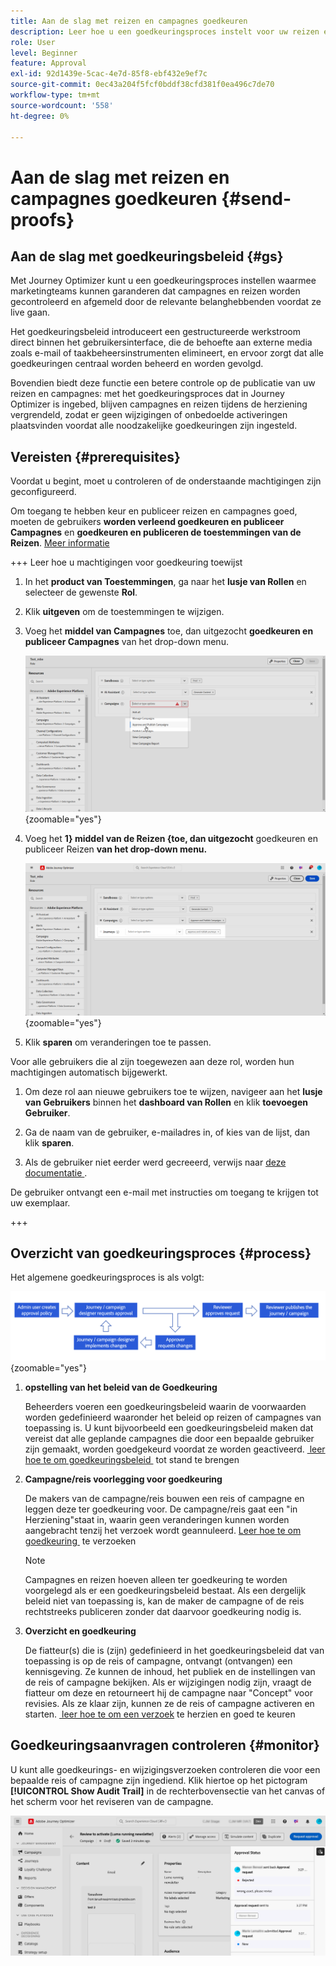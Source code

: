 ```yaml
---
title: Aan de slag met reizen en campagnes goedkeuren
description: Leer hoe u een goedkeuringsproces instelt voor uw reizen en campagnes.
role: User
level: Beginner
feature: Approval
exl-id: 92d1439e-5cac-4e7d-85f8-ebf432e9ef7c
source-git-commit: 0ec43a204f5fcf0bddf38cfd381f0ea496c7de70
workflow-type: tm+mt
source-wordcount: '558'
ht-degree: 0%

---
```


# Aan de slag met reizen en campagnes goedkeuren {#send-proofs}

## Aan de slag met goedkeuringsbeleid {#gs}

Met Journey Optimizer kunt u een goedkeuringsproces instellen waarmee marketingteams kunnen garanderen dat campagnes en reizen worden gecontroleerd en afgemeld door de relevante belanghebbenden voordat ze live gaan.

Het goedkeuringsbeleid introduceert een gestructureerde werkstroom direct binnen het gebruikersinterface, die de behoefte aan externe media zoals e-mail of taakbeheersinstrumenten elimineert, en ervoor zorgt dat alle goedkeuringen centraal worden beheerd en worden gevolgd.

Bovendien biedt deze functie een betere controle op de publicatie van uw reizen en campagnes: met het goedkeuringsproces dat in Journey Optimizer is ingebed, blijven campagnes en reizen tijdens de herziening vergrendeld, zodat er geen wijzigingen of onbedoelde activeringen plaatsvinden voordat alle noodzakelijke goedkeuringen zijn ingesteld.

## Vereisten {#prerequisites}

Voordat u begint, moet u controleren of de onderstaande machtigingen zijn geconfigureerd.

Om toegang te hebben keur en publiceer reizen en campagnes goed, moeten de gebruikers **worden verleend goedkeuren en publiceer Campagnes** en **goedkeuren en publiceren de toestemmingen van de Reizen**. [Meer informatie](../administration/permissions.md)

+++  Leer hoe u machtigingen voor goedkeuring toewijst

1. In het **product van Toestemmingen**, ga naar het **lusje van Rollen** en selecteer de gewenste **Rol**.

1. Klik **uitgeven** om de toestemmingen te wijzigen.

1. Voeg het **middel van Campagnes** toe, dan uitgezocht **goedkeuren en publiceer Campagnes** van het drop-down menu.

   ![](assets/permissions_approval.png){zoomable="yes"}

1. Voeg het **1&rbrace; middel van de Reizen &lbrace;toe, dan uitgezocht** goedkeuren en publiceer Reizen **van het drop-down menu.**

   ![](assets/permissions_approval_2.png){zoomable="yes"}

1. Klik **sparen** om veranderingen toe te passen.

Voor alle gebruikers die al zijn toegewezen aan deze rol, worden hun machtigingen automatisch bijgewerkt.

1. Om deze rol aan nieuwe gebruikers toe te wijzen, navigeer aan het **lusje van Gebruikers** binnen het **dashboard van Rollen** en klik **toevoegen Gebruiker**.

1. Ga de naam van de gebruiker, e-mailadres in, of kies van de lijst, dan klik **sparen**.

1. Als de gebruiker niet eerder werd gecreeerd, verwijs naar [&#x200B; deze documentatie &#x200B;](https://experienceleague.adobe.com/en/docs/experience-platform/access-control/abac/permissions-ui/users).

De gebruiker ontvangt een e-mail met instructies om toegang te krijgen tot uw exemplaar.

+++

## Overzicht van goedkeuringsproces {#process}

Het algemene goedkeuringsproces is als volgt:

![](assets/approval-process.png){zoomable="yes"}

1. **opstelling van het beleid van de Goedkeuring**

   Beheerders voeren een goedkeuringsbeleid waarin de voorwaarden worden gedefinieerd waaronder het beleid op reizen of campagnes van toepassing is. U kunt bijvoorbeeld een goedkeuringsbeleid maken dat vereist dat alle geplande campagnes die door een bepaalde gebruiker zijn gemaakt, worden goedgekeurd voordat ze worden geactiveerd. [&#x200B; leer hoe te om goedkeuringsbeleid &#x200B;](approval-policies.md) tot stand te brengen

1. **Campagne/reis voorlegging voor goedkeuring**

   De makers van de campagne/reis bouwen een reis of campagne en leggen deze ter goedkeuring voor. De campagne/reis gaat een &quot;in Herziening&quot;staat in, waarin geen veranderingen kunnen worden aangebracht tenzij het verzoek wordt geannuleerd. [&#x200B; Leer hoe te om goedkeuring &#x200B;](request-approval.md) te verzoeken

   >[!NOTE]
   >
   >Campagnes en reizen hoeven alleen ter goedkeuring te worden voorgelegd als er een goedkeuringsbeleid bestaat. Als een dergelijk beleid niet van toepassing is, kan de maker de campagne of de reis rechtstreeks publiceren zonder dat daarvoor goedkeuring nodig is.

1. **Overzicht en goedkeuring**

   De fiatteur(s) die is (zijn) gedefinieerd in het goedkeuringsbeleid dat van toepassing is op de reis of campagne, ontvangt (ontvangen) een kennisgeving. Ze kunnen de inhoud, het publiek en de instellingen van de reis of campagne bekijken. Als er wijzigingen nodig zijn, vraagt de fiatteur om deze en retourneert hij de campagne naar &quot;Concept&quot; voor revisies. Als ze klaar zijn, kunnen ze de reis of campagne activeren en starten. [&#x200B; leer hoe te om een verzoek &#x200B;](review-approve-request.md) te herzien en goed te keuren

## Goedkeuringsaanvragen controleren {#monitor}

U kunt alle goedkeurings- en wijzigingsverzoeken controleren die voor een bepaalde reis of campagne zijn ingediend. Klik hiertoe op het pictogram **[!UICONTROL Show Audit Trail]** in de rechterbovensectie van het canvas of het scherm voor het reviseren van de campagne.

![](assets/monitor-requests.png)
